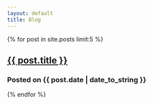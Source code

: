 ```yaml
---
layout: default
title: Blog
---
```

{% for post in site.posts limit:5 %}
  <div class="item">
    <div class="item_details">
      <h2><a href="/berlin{{ post.url }}" title="Permalink for this post">{{ post.title }}</a></h2>
      <h3>Posted on {{ post.date | date_to_string }}</h3>		
    </div>
<!--
    <div class="item_content">
      {{ post.content }}
    </div>-->
  </div>
  {% endfor %}